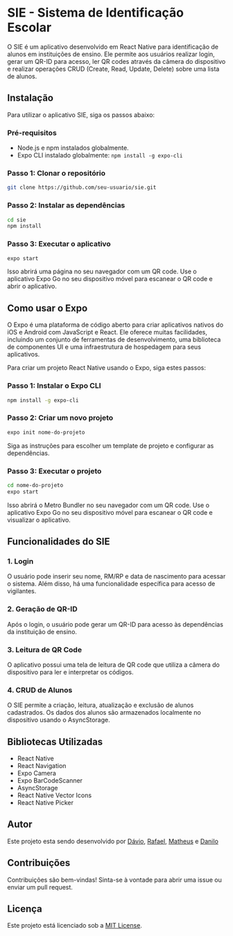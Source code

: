 # SIE - Sistema de Identificação Escolar

O SIE é um aplicativo desenvolvido em React Native para identificação de alunos em instituições de ensino. Ele permite aos usuários realizar login, gerar um QR-ID para acesso, ler QR codes através da câmera do dispositivo e realizar operações CRUD (Create, Read, Update, Delete) sobre uma lista de alunos.

## Instalação

Para utilizar o aplicativo SIE, siga os passos abaixo:

### Pré-requisitos

- Node.js e npm instalados globalmente.
- Expo CLI instalado globalmente: `npm install -g expo-cli`

### Passo 1: Clonar o repositório

```bash
git clone https://github.com/seu-usuario/sie.git
```

### Passo 2: Instalar as dependências

```bash
cd sie
npm install
```

### Passo 3: Executar o aplicativo

```bash
expo start
```

Isso abrirá uma página no seu navegador com um QR code. Use o aplicativo Expo Go no seu dispositivo móvel para escanear o QR code e abrir o aplicativo.

## Como usar o Expo

O Expo é uma plataforma de código aberto para criar aplicativos nativos do iOS e Android com JavaScript e React. Ele oferece muitas facilidades, incluindo um conjunto de ferramentas de desenvolvimento, uma biblioteca de componentes UI e uma infraestrutura de hospedagem para seus aplicativos.

Para criar um projeto React Native usando o Expo, siga estes passos:

### Passo 1: Instalar o Expo CLI

```bash
npm install -g expo-cli
```

### Passo 2: Criar um novo projeto

```bash
expo init nome-do-projeto
```

Siga as instruções para escolher um template de projeto e configurar as dependências.

### Passo 3: Executar o projeto

```bash
cd nome-do-projeto
expo start
```

Isso abrirá o Metro Bundler no seu navegador com um QR code. Use o aplicativo Expo Go no seu dispositivo móvel para escanear o QR code e visualizar o aplicativo.

## Funcionalidades do SIE

### 1. Login

O usuário pode inserir seu nome, RM/RP e data de nascimento para acessar o sistema. Além disso, há uma funcionalidade específica para acesso de vigilantes.

### 2. Geração de QR-ID

Após o login, o usuário pode gerar um QR-ID para acesso às dependências da instituição de ensino.

### 3. Leitura de QR Code

O aplicativo possui uma tela de leitura de QR code que utiliza a câmera do dispositivo para ler e interpretar os códigos.

### 4. CRUD de Alunos

O SIE permite a criação, leitura, atualização e exclusão de alunos cadastrados. Os dados dos alunos são armazenados localmente no dispositivo usando o AsyncStorage.

## Bibliotecas Utilizadas

- React Native
- React Navigation
- Expo Camera
- Expo BarCodeScanner
- AsyncStorage
- React Native Vector Icons
- React Native Picker

## Autor

Este projeto esta sendo desenvolvido por [Dávio](https://github.com/seu-usuario), [Rafael](https://github.com/RafaNgk), [Matheus](https://github.com/MatheusPaula02) e [Danilo](https://github.com/daniloabrantes)

## Contribuições

Contribuições são bem-vindas! Sinta-se à vontade para abrir uma issue ou enviar um pull request.

## Licença

Este projeto está licenciado sob a [MIT License](https://opensource.org/licenses/MIT).
